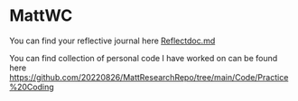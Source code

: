 # MattWC



You can find your reflective journal here [Reflectdoc.md](./Reflections/Reflectdoc.md)

You can find collection of personal code I have worked on can be found here https://github.com/20220826/MattResearchRepo/tree/main/Code/Practice%20Coding

